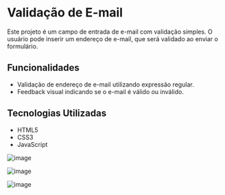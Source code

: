 # Validação de E-mail

Este projeto é um campo de entrada de e-mail com validação simples. O usuário pode inserir um endereço de e-mail, que será validado ao enviar o formulário.

## Funcionalidades

- Validação de endereço de e-mail utilizando expressão regular.
- Feedback visual indicando se o e-mail é válido ou inválido.

## Tecnologias Utilizadas

- HTML5
- CSS3
- JavaScript

![image](https://github.com/user-attachments/assets/ec9e35fa-ac41-4005-8170-bdb6385691e1)

![image](https://github.com/user-attachments/assets/6b000d5d-29a0-409d-a122-6e992f86ff78)

![image](https://github.com/user-attachments/assets/46065075-c13d-403a-b86e-dff04bc3f9e9)

